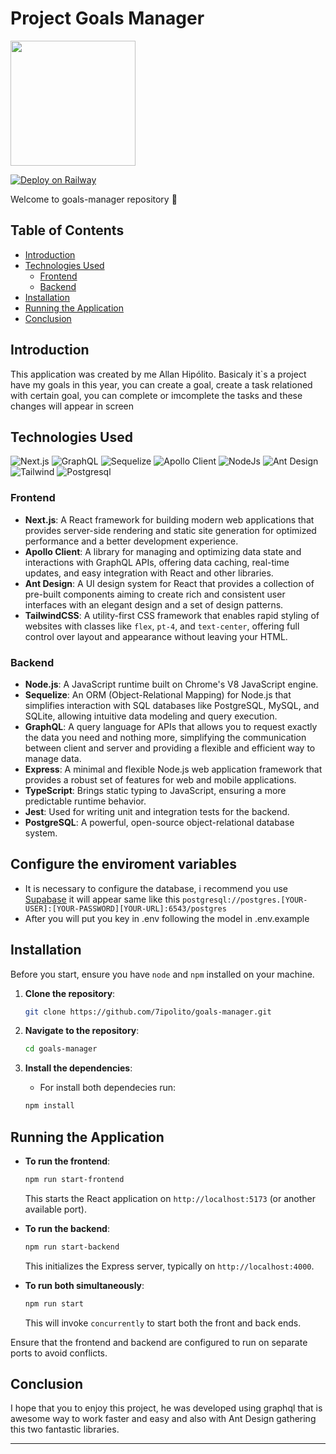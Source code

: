 # Project Goals Manager
<img src="https://github.com/user-attachments/assets/536d2697-ce6b-460f-b7d6-65cd2128a995" width="200px"/>

[![Deploy on Railway](https://railway.app/button.svg)](https://railway.app/new/template/Abo1zu?referralCode=alphasec)

Welcome to goals-manager repository 🎯 

## Table of Contents

- [Introduction](#introduction)
- [Technologies Used](#technologies-used)
  - [Frontend](#frontend)
  - [Backend](#backend)
- [Installation](#installation)
- [Running the Application](#running-the-application)
- [Conclusion](#conclusion)

## Introduction

This application was created by me Allan Hipólito. Basicaly it`s a project have my goals in this year, you can create a goal, create a task relationed with certain goal, you can complete or imcomplete the tasks and these changes will appear in screen

## Technologies Used
![Next.js](https://img.shields.io/badge/next.js-000000?style=for-the-badge&logo=nextdotjs&logoColor=white)
![GraphQL](https://img.shields.io/badge/GraphQL-E434AA?style=for-the-badge&logo=graphql&logoColor=white)
![Sequelize](https://img.shields.io/badge/Sequelize-52B0E7?style=for-the-badge&logo=Sequelize&logoColor=white)
![Apollo Client](https://img.shields.io/badge/-ApolloGraphQL-311C87?style=for-the-badge&logo=apollo-graphql)
![NodeJs](https://img.shields.io/badge/node.js-6DA55F?style=for-the-badge&logo=node.js&logoColor=white)
![Ant Design](https://img.shields.io/badge/-AntDesign-%230170FE?style=for-the-badge&logo=ant-design&logoColor=white)
![Tailwind](https://img.shields.io/badge/tailwindcss-%2338B2AC.svg?style=for-the-badge&logo=tailwind-css&logoColor=white)
![Postgresql](https://img.shields.io/badge/PostgreSQL-316192?style=for-the-badge&logo=postgresql&logoColor=white)

### Frontend

- **Next.js**: A React framework for building modern web applications that provides server-side rendering and static site generation for optimized performance and a better development experience.
- **Apollo Client**: A library for managing and optimizing data state and interactions with GraphQL APIs, offering data caching, real-time updates, and easy integration with React and other libraries.
- **Ant Design**: A UI design system for React that provides a collection of pre-built components aiming to create rich and consistent user interfaces with an elegant design and a set of design patterns.
- **TailwindCSS**: A utility-first CSS framework that enables rapid styling of websites with classes like `flex`, `pt-4`, and `text-center`, offering full control over layout and appearance without leaving your HTML.

### Backend

- **Node.js**: A JavaScript runtime built on Chrome's V8 JavaScript engine.
- **Sequelize**: An ORM (Object-Relational Mapping) for Node.js that simplifies interaction with SQL databases like PostgreSQL, MySQL, and SQLite, allowing intuitive data modeling and query execution.
- **GraphQL**: A query language for APIs that allows you to request exactly the data you need and nothing more, simplifying the communication between client and server and providing a flexible and efficient way to manage data.
- **Express**: A minimal and flexible Node.js web application framework that provides a robust set of features for web and mobile applications.
- **TypeScript**: Brings static typing to JavaScript, ensuring a more predictable runtime behavior.
- **Jest**: Used for writing unit and integration tests for the backend.
- **PostgreSQL**: A powerful, open-source object-relational database system.

## Configure the enviroment variables
- It is necessary to configure the database, i recommend you use [Supabase](https://supabase.com/) it will appear same like this `postgresql://postgres.[YOUR-USER]:[YOUR-PASSWORD][YOUR-URL]:6543/postgres`
- After you will put you key in .env following the model in .env.example


## Installation


Before you start, ensure you have `node` and `npm` installed on your machine. 

1. **Clone the repository**:

   ```bash
   git clone https://github.com/7ipolito/goals-manager.git
   ```

2. **Navigate to the repository**:

   ```bash
   cd goals-manager
   ```

3. **Install the dependencies**:

   - For install both dependecies run:

   ```bash
   npm install
   ```

## Running the Application

- **To run the frontend**:

  ```bash
  npm run start-frontend
  ```

  This starts the React application on `http://localhost:5173` (or another available port).

- **To run the backend**:

  ```bash
  npm run start-backend
  ```

  This initializes the Express server, typically on `http://localhost:4000`.

- **To run both simultaneously**:

  ```bash
  npm run start
  ```

  This will invoke `concurrently` to start both the front and back ends.

Ensure that the frontend and backend are configured to run on separate ports to avoid conflicts.

## Conclusion

I hope that you to enjoy this project, he was developed using graphql that is awesome way to work faster and easy and also with Ant Design gathering this two fantastic libraries.

---
